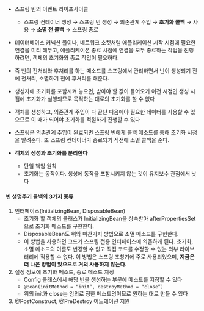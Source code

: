 
- 스프링 빈의 이벤트 라이프사이클
	- 스프링 컨테이너 생성 → 스프링 빈 생성 → 의존관계 주입 → **초기화 콜백** → 사용 → **소멸 전 콜백** → 스프링 종료

- 데이터베이스 커넥션 풀이나, 네트워크 소켓처럼 애플리케이션 시작 시점에 필요한 연결을 미리 해두고, 애플리케이션 종료 시점에 연결을 모두 종료하는 작업을 진행하려면, 객체의 초기화와 종료 작업이 필요하다. 
- 즉 빈의 전처리와 후처리를 하는 메소드를 스프링에서 관리하면서 빈이 생성되기 전에 전처리, 소멸하기 전에 후처리를 해준다.


- 생성자에 초기화를 포함시켜 놓으면, 받아야 할 값이 들어오기 이전 시점인 생성 시점에 초기화가 실행되므로 목적하는 대로의 초기화를 할 수 없다
- 객체를 생성하고, 의존관계 주입이 다 끝난 다음에야 필요한 데이터를 사용할 수 있으므로 이 때가 되어야 초기화를 적절하게 진행할 수 있다
- 스프링은 의존관계 주입이 완료되면 스프링 빈에게 콜백 메소드를 통해 초기화 시점을 알려준다. 또 스프링 컨테이너가 종료되기 직전에 소멸 콜백을 준다. 
- **객체의 생성과 초기화를 분리한다**
	- 단일 책임 원칙
	- 초기화는 동작이다. 생성에 동작을 포함시키지 않는 것이 유지보수 관점에서 낫다

#### 빈 생명주기 콜백의 3가지 종류
1. 인터페이스(InitializingBean, DisposableBean)
	- 초기화 할 객체의 클래스가 InitializingBean을 상속받아 afterPropertiesSet으로 초기화 메소드를 구현한다.
	- DisposableBean도 위와 마찬가지 방법으로 소멸 메소드를 구현한다.
	- 이 방법을 사용하면 코드가 스프링 전용 인터페이스에 의존하게 된다. 초기화, 소멸 메소드의 이름도 변경할 수 없고 직접 코드를 수정할 수 없는 외부 라이브러리에 적용할 수 없다. 이 방법은 스프링 초창기에 주로 사용되었으며, **지금은 더 나은 방법이 있으므로 거의 사용하지 않는다.** 
2. 설정 정보에 초기화 메소드, 종료 메소드 지정
	- Config 클래스에서 해당 빈을 생성하는 부분에 메소드를 지정할 수 있다
	- `@Bean(initMethod = “init”, destroyMethod = “close”)`
	- 위의 init과 close는 임의로 정한 메소드명이므로 원하는 대로 만들 수 있다
1. @PostConstruct, @PreDestroy 어노테이션 지원